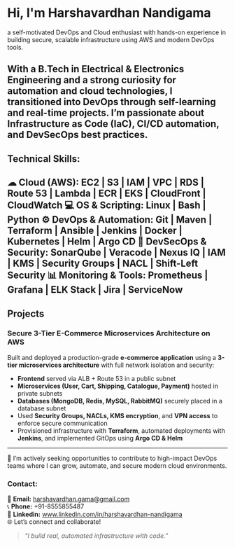 # Hi, I'm Harshavardhan Nandigama
a self-motivated DevOps and Cloud enthusiast with hands-on experience in building secure, scalable infrastructure using AWS and modern DevOps tools.

With a B.Tech in Electrical & Electronics Engineering and a strong curiosity for automation and cloud technologies, I transitioned into DevOps through self-learning and real-time projects. I’m passionate about Infrastructure as Code (IaC), CI/CD automation, and DevSecOps best practices.
---

## Technical Skills:

☁ **Cloud (AWS):** EC2 | S3 | IAM | VPC | RDS | Route 53 | Lambda | ECR | EKS | CloudFront | CloudWatch 
💻 **OS & Scripting:** Linux | Bash | Python 
⚙️ **DevOps & Automation:** Git | Maven | Terraform | Ansible | Jenkins | Docker | Kubernetes | Helm | Argo CD 
🔐 **DevSecOps & Security:** SonarQube | Veracode | Nexus IQ | IAM | KMS | Security Groups | NACL | Shift-Left Security 
📊 **Monitoring & Tools:** Prometheus | Grafana | ELK Stack | Jira | ServiceNow
---

##  Projects

### Secure 3-Tier E-Commerce Microservices Architecture on AWS

Built and deployed a production-grade **e-commerce application** using a **3-tier microservices architecture** with full network isolation and security:
- **Frontend** served via ALB + Route 53 in a public subnet
- **Microservices (User, Cart, Shipping, Catalogue, Payment)** hosted in private subnets
- **Databases (MongoDB, Redis, MySQL, RabbitMQ)** securely placed in a database subnet
- Used **Security Groups, NACLs, KMS encryption**, and **VPN access** to enforce secure communication
- Provisioned infrastructure with **Terraform**, automated deployments with **Jenkins**, and implemented GitOps using **Argo CD & Helm**

---

📩 I’m actively seeking opportunities to contribute to high-impact DevOps teams where I can grow, automate, and secure modern cloud environments.

### Contact:

📧 **Email:** harshavardhan.gama@gmail.com  
📞 **Phone:** +91-8555855487  
🔗 **Linkedin:** www.linkedin.com/in/harshavardhan-nandigama  
🌐 Let’s connect and collaborate!


> *“I build real, automated infrastructure with code.”*
